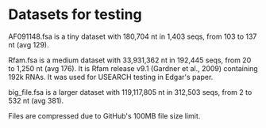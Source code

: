 # Datasets for testing

AF091148.fsa is a tiny dataset with 180,704 nt in 1,403 seqs, from 103 to 137 nt (avg 129).

Rfam.fsa is a medium dataset with 33,931,362 nt in 192,445 seqs, from 20 to 1,250 nt (avg 176). It is Rfam release v9.1 (Gardner et al., 2009) containing 192k RNAs. It was used for USEARCH testing in Edgar's paper.

big_file.fsa is a larger dataset with 119,117,805 nt in 312,503 seqs, from 2 to 532 nt (avg 381).

Files are compressed due to GitHub's 100MB file size limit.

